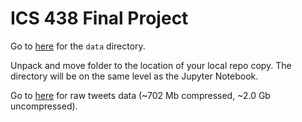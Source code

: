 # ICS 438 Final Project

Go to [here](https://www.dropbox.com/sh/2h5bsl9bgfxdcjf/AAAZM1PxKrFmS9IY2cy3eA-Ia?dl=0) for the ```data``` directory.

Unpack and move folder to the location of your local repo copy. The directory will be on the same level as the Jupyter Notebook.

Go to [here](https://www.dropbox.com/s/eyea13n3e5gxzo2/tweets.zip?dl=0) for raw tweets data (~702 Mb compressed, ~2.0 Gb uncompressed).
